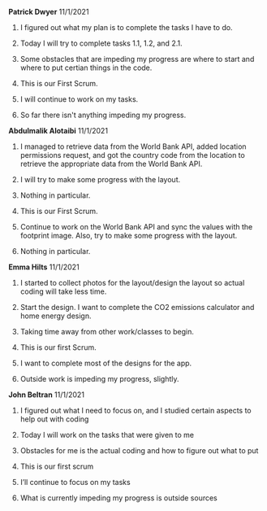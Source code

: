 **Patrick Dwyer** 11/1/2021

1. I figured out what my plan is to complete the tasks I have to do.

2. Today I will try to complete tasks 1.1, 1.2, and 2.1.

3. Some obstacles that are impeding my progress are where to start and where to put certian things in the code. 

4. This is our First Scrum.

5. I will continue to work on my tasks.

6. So far there isn't anything impeding my progress.


**Abdulmalik Alotaibi** 11/1/2021

1. I managed to retrieve data from the World Bank API, added location permissions request, and got the country code from the location to retrieve the appropriate data from the World Bank API.

2. I will try to make some progress with the layout.

3. Nothing in particular.

4. This is our First Scrum.

5. Continue to work on the World Bank API and sync the values with the footprint image. Also, try to make some progress with the layout.

6. Nothing in particular.


**Emma Hilts** 11/1/2021

1.	I started to collect photos for the layout/design the layout so actual coding will take less time. 

2.	Start the design. I want to complete the CO2 emissions calculator and home energy design. 

3.	Taking time away from other work/classes to begin. 

4.	This is our first Scrum.

5.	I want to complete most of the designs for the app.

6.	Outside work is impeding my progress, slightly.


**John Beltran** 11/1/2021

1. I figured out what I need to focus on, and I studied certain aspects to help out with coding

2. Today I will work on the tasks that were given to me

3. Obstacles for me is the actual coding and how to figure out what to put

4. This is our first scrum

5. I’ll continue to focus on my tasks

6. What is currently impeding my progress is outside sources

